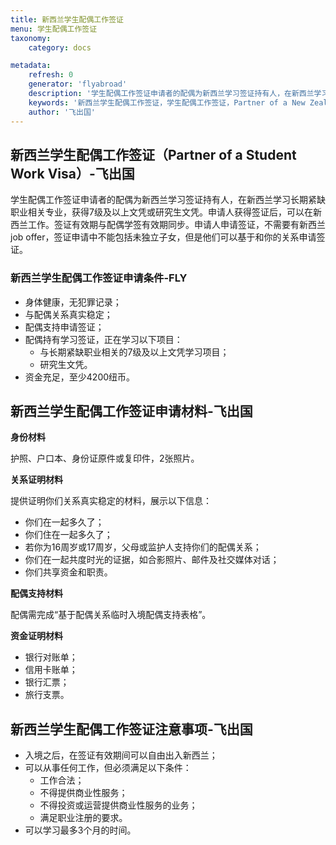 ```yaml
---
title: 新西兰学生配偶工作签证
menu: 学生配偶工作签证
taxonomy:
    category: docs

metadata:
    refresh: 0
    generator: 'flyabroad'
    description: '学生配偶工作签证申请者的配偶为新西兰学习签证持有人，在新西兰学习长期紧缺职业相关专业，获得7级及以上文凭或研究生文凭。申请人获得签证后，可以在新西兰工作。签证有效期与配偶学签有效期同步。申请人申请签证，不需要有新西兰job offer，签证申请中不能包括未独立子女，但是他们可以基于和你的关系申请签证。'
    keywords: '新西兰学生配偶工作签证，学生配偶工作签证，Partner of a New Zealander Work Visa'
    author: '飞出国'
---
```


## 新西兰学生配偶工作签证（Partner of a Student Work Visa）-飞出国

学生配偶工作签证申请者的配偶为新西兰学习签证持有人，在新西兰学习长期紧缺职业相关专业，获得7级及以上文凭或研究生文凭。申请人获得签证后，可以在新西兰工作。签证有效期与配偶学签有效期同步。申请人申请签证，不需要有新西兰job offer，签证申请中不能包括未独立子女，但是他们可以基于和你的关系申请签证。

### 新西兰学生配偶工作签证申请条件-FLY

* 身体健康，无犯罪记录；
* 与配偶关系真实稳定；
* 配偶支持申请签证；
* 配偶持有学习签证，正在学习以下项目：
    * 与长期紧缺职业相关的7级及以上文凭学习项目；
    * 研究生文凭。
* 资金充足，至少4200纽币。

## 新西兰学生配偶工作签证申请材料-飞出国

**身份材料**

护照、户口本、身份证原件或复印件，2张照片。

**关系证明材料**

提供证明你们关系真实稳定的材料，展示以下信息：

* 你们在一起多久了；
* 你们住在一起多久了；
* 若你为16周岁或17周岁，父母或监护人支持你们的配偶关系；
* 你们在一起共度时光的证据，如合影照片、邮件及社交媒体对话；
* 你们共享资金和职责。

**配偶支持材料**

配偶需完成“基于配偶关系临时入境配偶支持表格”。

**资金证明材料**

* 银行对账单；
* 信用卡账单；
* 银行汇票；
* 旅行支票。

## 新西兰学生配偶工作签证注意事项-飞出国

* 入境之后，在签证有效期间可以自由出入新西兰；
* 可以从事任何工作，但必须满足以下条件：
    * 工作合法；
    * 不得提供商业性服务；
    * 不得投资或运营提供商业性服务的业务；
    * 满足职业注册的要求。
* 可以学习最多3个月的时间。
